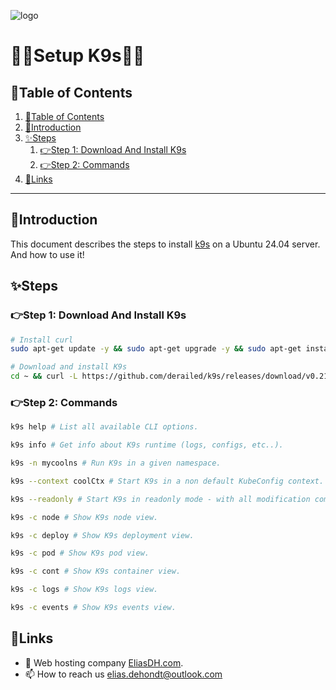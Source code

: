 ![logo](https://eliasdh.com/assets/media/images/logo-github.png)
# 💙🤍Setup K9s🤍💙

## 📘Table of Contents

1. [📘Table of Contents](#📘table-of-contents)
2. [🖖Introduction](#🖖introduction)
3. [✨Steps](#✨steps)
    1. [👉Step 1: Download And Install K9s](#👉step-1-download-and-install-K9s)
    2. [👉Step 2: Commands](#👉step-2-commands)
4. [🔗Links](#🔗links)

---

## 🖖Introduction

This document describes the steps to install [k9s](https://github.com/derailed/k9s) on a Ubuntu 24.04 server. And how to use it!

## ✨Steps

### 👉Step 1: Download And Install K9s

```bash
# Install curl
sudo apt-get update -y && sudo apt-get upgrade -y && sudo apt-get install -y curl

# Download and install K9s
cd ~ && curl -L https://github.com/derailed/k9s/releases/download/v0.21.4/k9s_Linux_x86_64.tar.gz -o k9s && tar -xf k9s && sudo chmod +x k9s && sudo mv ./k9s /usr/local/bin/k9s
```

### 👉Step 2: Commands

```bash
k9s help # List all available CLI options.

k9s info # Get info about K9s runtime (logs, configs, etc..).

k9s -n mycoolns # Run K9s in a given namespace.

k9s --context coolCtx # Start K9s in a non default KubeConfig context.

k9s --readonly # Start K9s in readonly mode - with all modification commands disabled.

k9s -c node # Show K9s node view.

k9s -c deploy # Show K9s deployment view.

k9s -c pod # Show K9s pod view.

k9s -c cont # Show K9s container view.

k9s -c logs # Show K9s logs view.

k9s -c events # Show K9s events view.
```

## 🔗Links
- 👯 Web hosting company [EliasDH.com](https://eliasdh.com).
- 📫 How to reach us elias.dehondt@outlook.com